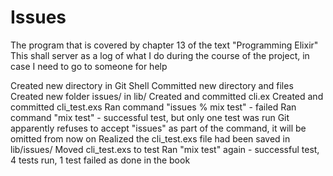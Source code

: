 Issues
======

The program that is covered by chapter 13 of the text "Programming Elixir"
This shall server as a log of what I do during the course of the project, in case I need to go to someone for help

Created new directory in Git Shell
Committed new directory and files
Created new folder issues/ in lib/
Created and committed cli.ex
Created and committed cli_test.exs
Ran command "issues % mix test" - failed
Ran command "mix test" - successful test, but only one test was run
	Git apparently refuses to accept "issues" as part of the command, it will be omitted from now on
Realized the cli_test.exs file had been saved in lib/issues/
	Moved cli_test.exs to test
Ran "mix test" again - successful test, 4 tests run, 1 test failed as done in the book
